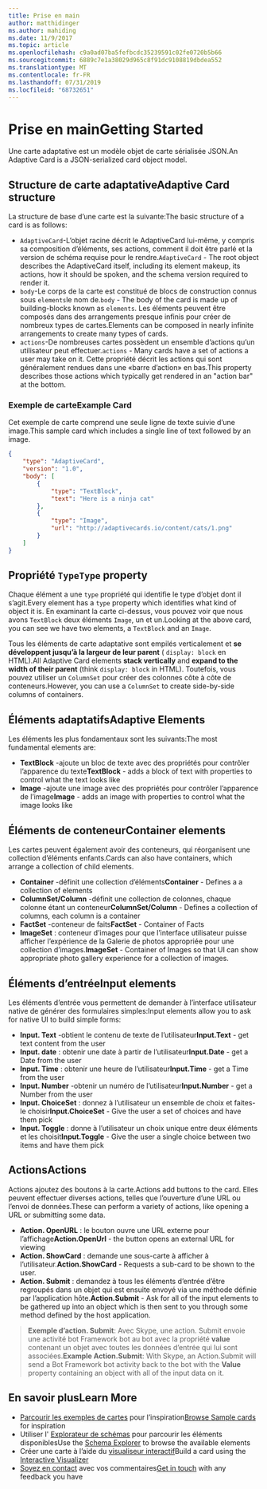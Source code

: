```yaml
---
title: Prise en main
author: matthidinger
ms.author: mahiding
ms.date: 11/9/2017
ms.topic: article
ms.openlocfilehash: c9a0ad07ba5fefbcdc35239591c02fe0720b5b66
ms.sourcegitcommit: 6889c7e1a38029d965c8f91dc9108819dbdea552
ms.translationtype: MT
ms.contentlocale: fr-FR
ms.lasthandoff: 07/31/2019
ms.locfileid: "68732651"
---
```

# <a name="getting-started"></a><span data-ttu-id="c400a-102">Prise en main</span><span class="sxs-lookup"><span data-stu-id="c400a-102">Getting Started</span></span> 

<span data-ttu-id="c400a-103">Une carte adaptative est un modèle objet de carte sérialisée JSON.</span><span class="sxs-lookup"><span data-stu-id="c400a-103">An Adaptive Card is a JSON-serialized card object model.</span></span>

## <a name="adaptive-card-structure"></a><span data-ttu-id="c400a-104">Structure de carte adaptative</span><span class="sxs-lookup"><span data-stu-id="c400a-104">Adaptive Card structure</span></span>

<span data-ttu-id="c400a-105">La structure de base d’une carte est la suivante:</span><span class="sxs-lookup"><span data-stu-id="c400a-105">The basic structure of a card is as follows:</span></span>

* <span data-ttu-id="c400a-106">`AdaptiveCard`-L’objet racine décrit le AdaptiveCard lui-même, y compris sa composition d’éléments, ses actions, comment il doit être parlé et la version de schéma requise pour le rendre.</span><span class="sxs-lookup"><span data-stu-id="c400a-106">`AdaptiveCard` - The root object describes the AdaptiveCard itself, including its element makeup, its actions, how it should be spoken, and the schema version required to render it.</span></span>
* <span data-ttu-id="c400a-107">`body`-Le corps de la carte est constitué de blocs de construction connus sous `elements`le nom de.</span><span class="sxs-lookup"><span data-stu-id="c400a-107">`body` - The body of the card is made up of building-blocks known as `elements`.</span></span> <span data-ttu-id="c400a-108">Les éléments peuvent être composés dans des arrangements presque infinis pour créer de nombreux types de cartes.</span><span class="sxs-lookup"><span data-stu-id="c400a-108">Elements can be composed in nearly infinite arrangements to create many types of cards.</span></span> 
* <span data-ttu-id="c400a-109">`actions`-De nombreuses cartes possèdent un ensemble d’actions qu’un utilisateur peut effectuer.</span><span class="sxs-lookup"><span data-stu-id="c400a-109">`actions` - Many cards have a set of actions a user may take on it.</span></span> <span data-ttu-id="c400a-110">Cette propriété décrit les actions qui sont généralement rendues dans une «barre d’action» en bas.</span><span class="sxs-lookup"><span data-stu-id="c400a-110">This property describes those actions which typically get rendered in an "action bar" at the bottom.</span></span>

### <a name="example-card"></a><span data-ttu-id="c400a-111">Exemple de carte</span><span class="sxs-lookup"><span data-stu-id="c400a-111">Example Card</span></span>

<span data-ttu-id="c400a-112">Cet exemple de carte comprend une seule ligne de texte suivie d’une image.</span><span class="sxs-lookup"><span data-stu-id="c400a-112">This sample card which includes a single line of text followed by an image.</span></span>

```json
{
    "type": "AdaptiveCard",
    "version": "1.0",
    "body": [
        {
            "type": "TextBlock",
            "text": "Here is a ninja cat"
        },
        {
            "type": "Image",
            "url": "http://adaptivecards.io/content/cats/1.png"
        }
    ]
}
```

## <a name="type-property"></a><span data-ttu-id="c400a-113">Propriété `Type`</span><span class="sxs-lookup"><span data-stu-id="c400a-113">`Type` property</span></span>

<span data-ttu-id="c400a-114">Chaque élément a une `type` propriété qui identifie le type d’objet dont il s’agit.</span><span class="sxs-lookup"><span data-stu-id="c400a-114">Every element has a `type` property which identifies what kind of object it is.</span></span> <span data-ttu-id="c400a-115">En examinant la carte ci-dessus, vous pouvez voir que nous avons `TextBlock` deux éléments `Image`, un et un.</span><span class="sxs-lookup"><span data-stu-id="c400a-115">Looking at the above card, you can see we have two elements, a `TextBlock` and an `Image`.</span></span>

<span data-ttu-id="c400a-116">Tous les éléments de carte adaptative sont empilés verticalement et **se développent jusqu’à la largeur de leur parent** ( `display: block` en HTML).</span><span class="sxs-lookup"><span data-stu-id="c400a-116">All Adaptive Card elements **stack vertically** and **expand to the width of their parent** (think `display: block` in HTML).</span></span> <span data-ttu-id="c400a-117">Toutefois, vous pouvez utiliser un `ColumnSet` pour créer des colonnes côte à côte de conteneurs.</span><span class="sxs-lookup"><span data-stu-id="c400a-117">However, you can use a `ColumnSet` to create side-by-side columns of containers.</span></span>

## <a name="adaptive-elements"></a><span data-ttu-id="c400a-118">Éléments adaptatifs</span><span class="sxs-lookup"><span data-stu-id="c400a-118">Adaptive Elements</span></span>

<span data-ttu-id="c400a-119">Les éléments les plus fondamentaux sont les suivants:</span><span class="sxs-lookup"><span data-stu-id="c400a-119">The most fundamental elements are:</span></span>

* <span data-ttu-id="c400a-120">**TextBlock** -ajoute un bloc de texte avec des propriétés pour contrôler l’apparence du texte</span><span class="sxs-lookup"><span data-stu-id="c400a-120">**TextBlock** - adds a block of text with properties to control what the text looks like</span></span>
* <span data-ttu-id="c400a-121">**Image** -ajoute une image avec des propriétés pour contrôler l’apparence de l’image</span><span class="sxs-lookup"><span data-stu-id="c400a-121">**Image** - adds an image with properties to control what the image looks like</span></span>

## <a name="container-elements"></a><span data-ttu-id="c400a-122">Éléments de conteneur</span><span class="sxs-lookup"><span data-stu-id="c400a-122">Container elements</span></span>

<span data-ttu-id="c400a-123">Les cartes peuvent également avoir des conteneurs, qui réorganisent une collection d’éléments enfants.</span><span class="sxs-lookup"><span data-stu-id="c400a-123">Cards can also have containers, which arrange a collection of child elements.</span></span>

* <span data-ttu-id="c400a-124">**Container** -définit une collection d’éléments</span><span class="sxs-lookup"><span data-stu-id="c400a-124">**Container** - Defines a a collection of elements</span></span>
* <span data-ttu-id="c400a-125">**ColumnSet/Column** -définit une collection de colonnes, chaque colonne étant un conteneur</span><span class="sxs-lookup"><span data-stu-id="c400a-125">**ColumnSet/Column** - Defines a collection of columns, each column is a container</span></span>
* <span data-ttu-id="c400a-126">**FactSet** -conteneur de faits</span><span class="sxs-lookup"><span data-stu-id="c400a-126">**FactSet** - Container of Facts</span></span>
* <span data-ttu-id="c400a-127">**ImageSet** : conteneur d’images pour que l’interface utilisateur puisse afficher l’expérience de la Galerie de photos appropriée pour une collection d’images.</span><span class="sxs-lookup"><span data-stu-id="c400a-127">**ImageSet** - Container of Images so that UI can show appropriate photo gallery experience for a collection of images.</span></span>

## <a name="input-elements"></a><span data-ttu-id="c400a-128">Éléments d’entrée</span><span class="sxs-lookup"><span data-stu-id="c400a-128">Input elements</span></span>

<span data-ttu-id="c400a-129">Les éléments d’entrée vous permettent de demander à l’interface utilisateur native de générer des formulaires simples:</span><span class="sxs-lookup"><span data-stu-id="c400a-129">Input elements allow you to ask for native UI to build simple forms:</span></span>

* <span data-ttu-id="c400a-130">**Input. Text** -obtient le contenu de texte de l’utilisateur</span><span class="sxs-lookup"><span data-stu-id="c400a-130">**Input.Text** - get text content from the user</span></span>
* <span data-ttu-id="c400a-131">**Input. date** : obtenir une date à partir de l’utilisateur</span><span class="sxs-lookup"><span data-stu-id="c400a-131">**Input.Date** - get a Date from the user</span></span>
* <span data-ttu-id="c400a-132">**Input. Time** : obtenir une heure de l’utilisateur</span><span class="sxs-lookup"><span data-stu-id="c400a-132">**Input.Time** - get a Time from the user</span></span>
* <span data-ttu-id="c400a-133">**Input. Number** -obtenir un numéro de l’utilisateur</span><span class="sxs-lookup"><span data-stu-id="c400a-133">**Input.Number** - get a Number from the user</span></span>
* <span data-ttu-id="c400a-134">**Input. ChoiceSet** : donnez à l’utilisateur un ensemble de choix et faites-le choisir</span><span class="sxs-lookup"><span data-stu-id="c400a-134">**Input.ChoiceSet** - Give the user a set of choices and have them pick</span></span>
* <span data-ttu-id="c400a-135">**Input. Toggle** : donne à l’utilisateur un choix unique entre deux éléments et les choisit</span><span class="sxs-lookup"><span data-stu-id="c400a-135">**Input.Toggle** - Give the user a single choice between two items and have them pick</span></span>

## <a name="actions"></a><span data-ttu-id="c400a-136">Actions</span><span class="sxs-lookup"><span data-stu-id="c400a-136">Actions</span></span>

<span data-ttu-id="c400a-137">Actions ajoutez des boutons à la carte.</span><span class="sxs-lookup"><span data-stu-id="c400a-137">Actions add buttons to the card.</span></span> <span data-ttu-id="c400a-138">Elles peuvent effectuer diverses actions, telles que l’ouverture d’une URL ou l’envoi de données.</span><span class="sxs-lookup"><span data-stu-id="c400a-138">These can perform a variety of actions, like opening a URL or submitting some data.</span></span>

* <span data-ttu-id="c400a-139">**Action. OpenURL** : le bouton ouvre une URL externe pour l’affichage</span><span class="sxs-lookup"><span data-stu-id="c400a-139">**Action.OpenUrl** - the button opens an external URL for viewing</span></span>
* <span data-ttu-id="c400a-140">**Action. ShowCard** : demande une sous-carte à afficher à l’utilisateur.</span><span class="sxs-lookup"><span data-stu-id="c400a-140">**Action.ShowCard** - Requests a sub-card to be shown to the user.</span></span>
* <span data-ttu-id="c400a-141">**Action. Submit** : demandez à tous les éléments d’entrée d’être regroupés dans un objet qui est ensuite envoyé via une méthode définie par l’application hôte.</span><span class="sxs-lookup"><span data-stu-id="c400a-141">**Action.Submit** - Ask for all of the input elements to be gathered up into an object which is then sent to you through some method defined by the host application.</span></span>

> <span data-ttu-id="c400a-142">**Exemple d’action. Submit**: Avec Skype, une action. Submit envoie une activité bot Framework bot au bot avec la propriété **value** contenant un objet avec toutes les données d’entrée qui lui sont associées.</span><span class="sxs-lookup"><span data-stu-id="c400a-142">**Example Action.Submit**: With Skype, an Action.Submit will send a Bot Framework bot activity back to the bot with the **Value** property containing an object with all of the input data on it.</span></span>

## <a name="learn-more"></a><span data-ttu-id="c400a-143">En savoir plus</span><span class="sxs-lookup"><span data-stu-id="c400a-143">Learn More</span></span>

* <span data-ttu-id="c400a-144">[Parcourir les exemples de cartes](http://adaptivecards.io/samples/) pour l’inspiration</span><span class="sxs-lookup"><span data-stu-id="c400a-144">[Browse Sample cards](http://adaptivecards.io/samples/) for inspiration</span></span>
* <span data-ttu-id="c400a-145">Utiliser l' [Explorateur de schémas](http://adaptivecards.io/explorer) pour parcourir les éléments disponibles</span><span class="sxs-lookup"><span data-stu-id="c400a-145">Use the [Schema Explorer](http://adaptivecards.io/explorer) to browse the available elements</span></span>
* <span data-ttu-id="c400a-146">Créer une carte à l’aide du [visualiseur interactif](http://adaptivecards.io/visualizer/)</span><span class="sxs-lookup"><span data-stu-id="c400a-146">Build a card using the [Interactive Visualizer](http://adaptivecards.io/visualizer/)</span></span>
* <span data-ttu-id="c400a-147">[Soyez en contact](http://adaptivecards.io/connect) avec vos commentaires</span><span class="sxs-lookup"><span data-stu-id="c400a-147">[Get in touch](http://adaptivecards.io/connect) with any feedback you have</span></span>
